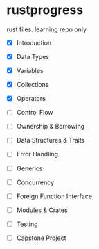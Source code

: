# rustprogress

rust files. learning repo only 

- [x] Introduction
- [x] Data Types
- [x] Variables
- [x] Collections
- [x] Operators
- [ ] Control Flow
- [ ] Ownership & Borrowing
- [ ] Data Structures & Traits
- [ ] Error Handling
- [ ] Generics
- [ ] Concurrency
- [ ] Foreign Function Interface
- [ ] Modules & Crates
- [ ] Testing 
- [ ] Capstone Project



